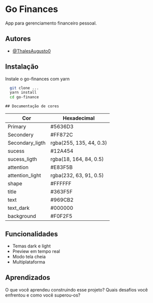 
# Go Finances

App para gerenciamento financeiro pessoal.


## Autores

- [@ThalesAugusto0](https://www.github.com/ThalesAugusto0)


## Instalação

Instale o go-finances com yarn

```bash
  git clone ...
  yarn install
  cd go-finance
```
    ## Documentação de cores

| Cor               | Hexadecimal              |
| ----------------- | -------------------------|
| Primary           | #5636D3                  |
| Secondery         | #FF872C                  |
| Secondary_ligth   | rgba(255, 135, 44, 0.3)  |
| sucess            | #12A454                  |
| sucess_ligth      | rgba(18, 164, 84, 0.5)   |
| attention         | #E83F5B                  |
| attention_light   | rgba(232, 63, 91, 0.5)   |
| shape             | #FFFFFF                  |
| title             | #363F5F                  |
| text              | #969CB2                  |
| text_dark         | #000000                  |
| background        | #F0F2F5                  |


## Funcionalidades

- Temas dark e light
- Preview em tempo real
- Modo tela cheia
- Multiplataforma


## Aprendizados

O que você aprendeu construindo esse projeto? Quais desafios você enfrentou e como você superou-os?

